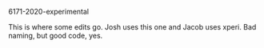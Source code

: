6171-2020-experimental

This is where some edits go. Josh uses this one and Jacob uses xperi. Bad naming, but good code, yes.